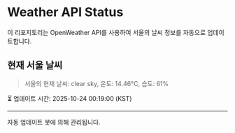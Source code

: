 
# Weather API Status

이 리포지토리는 OpenWeather API를 사용하여 서울의 날씨 정보를 자동으로 업데이트합니다.

## 현재 서울 날씨
> 서울의 현재 날씨: clear sky, 온도: 14.46°C, 습도: 61%

⏳ 업데이트 시간: 2025-10-24 00:19:00 (KST)

---
자동 업데이트 봇에 의해 관리됩니다.
